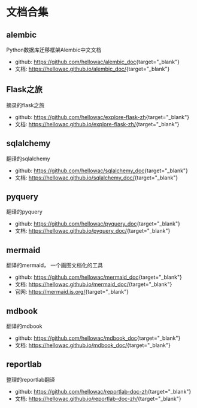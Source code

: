 # 文档合集

## alembic

Python数据库迁移框架Alembic中文文档

* github: <https://github.com/hellowac/alembic_doc>{target="_blank"}
* 文档: <https://hellowac.github.io/alembic_doc/>{target="_blank"}

## Flask之旅

摘录的flask之旅

* github: <https://github.com/hellowac/explore-flask-zh>{target="_blank"}
* 文档: <https://hellowac.github.io/explore-flask-zh/>{target="_blank"}

## sqlalchemy

翻译的sqlalchemy

* github: <https://github.com/hellowac/sqlalchemy_doc>{target="_blank"}
* 文档: <https://hellowac.github.io/sqlalchemy_doc/>{target="_blank"}

## pyquery

翻译的pyquery

* github: <https://github.com/hellowac/pyquery_doc>{target="_blank"}
* 文档: <https://hellowac.github.io/pyquery_doc/>{target="_blank"}

## mermaid

翻译的mermaid， 一个画图文档化的工具

* github: <https://github.com/hellowac/mermaid_doc>{target="_blank"}
* 文档: <https://hellowac.github.io/mermaid_doc/>{target="_blank"}
* 官网: <https://mermaid.js.org/>{target="_blank"}

## mdbook

翻译的mdbook

* github: <https://github.com/hellowac/mdbook_doc>{target="_blank"}
* 文档: <https://hellowac.github.io/mdbook_doc/>{target="_blank"}

## reportlab

整理的reportlab翻译

* github: <https://github.com/hellowac/reportlab-doc-zh>{target="_blank"}
* 文档: <https://hellowac.github.io/reportlab-doc-zh/>{target="_blank"}
